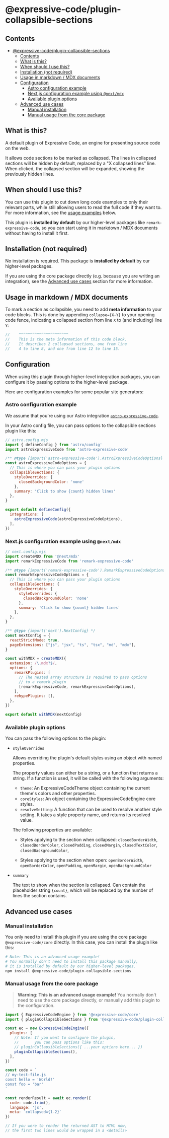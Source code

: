 # @expressive-code/plugin-collapsible-sections

## Contents

- [@expressive-code/plugin-collapsible-sections](#expressive-codeplugin-collapsible-sections)
  - [Contents](#contents)
  - [What is this?](#what-is-this)
  - [When should I use this?](#when-should-i-use-this)
  - [Installation (not required)](#installation-not-required)
  - [Usage in markdown / MDX documents](#usage-in-markdown--mdx-documents)
  - [Configuration](#configuration)
    - [Astro configuration example](#astro-configuration-example)
    - [Next.js configuration example using `@next/mdx`](#nextjs-configuration-example-using-nextmdx)
    - [Available plugin options](#available-plugin-options)
  - [Advanced use cases](#advanced-use-cases)
    - [Manual installation](#manual-installation)
    - [Manual usage from the core package](#manual-usage-from-the-core-package)

## What is this?

A default plugin of Expressive Code, an engine for presenting source code on the web.

It allows code sections to be marked as collapsed. The lines in collapsed sections will be hidden by default, replaced by a "X collapsed lines" line. When clicked, the collapsed section will be expanded, showing the previously hidden lines.

## When should I use this?

You can use this plugin to cut down long code examples to only their relevant parts, while still allowing users to read the full code if they want to. For more information, see the [usage examples](#usage-in-markdown--mdx-documents) below.

This plugin is **installed by default** by our higher-level packages like `remark-expressive-code`, so you can start using it in markdown / MDX documents without having to install it first.

## Installation (not required)

No installation is required. This package is **installed by default** by our higher-level packages.

If you are using the core package directly (e.g. because you are writing an integration), see the [Advanced use cases](#advanced-use-cases) section for more information.

## Usage in markdown / MDX documents

To mark a section as collapsible, you need to add **meta information** to your code blocks. This is done by appending `collapse={X-Y}` to your opening code fence, indicating a collapsed section from line `X` to (and including) line `Y`:

```js collapse={4-8, 12-15}
//    ^^^^^^^^^^^^^^^^^^^^^^
//    This is the meta information of this code block.
//    It describes 2 collapsed sections, one from line
//    4 to line 8, and one from line 12 to line 15.
```

## Configuration

When using this plugin through higher-level integration packages, you can configure it by passing options to the higher-level package.

Here are configuration examples for some popular site generators:

### Astro configuration example

We assume that you're using our Astro integration [`astro-expressive-code`](https://www.npmjs.com/package/astro-expressive-code).

In your Astro config file, you can pass options to the collapsible sections plugin like this:

```js
// astro.config.mjs
import { defineConfig } from 'astro/config'
import astroExpressiveCode from 'astro-expressive-code'

/** @type {import('astro-expressive-code').AstroExpressiveCodeOptions} */
const astroExpressiveCodeOptions = {
  // This is where you can pass your plugin options
  collapsibleSections: {
    styleOverrides: {
      closedBackgroundColor: 'none'
    },
    summary: 'Click to show {count} hidden lines'
  },
}

export default defineConfig({
  integrations: [
    astroExpressiveCode(astroExpressiveCodeOptions),
  ],
})
```

### Next.js configuration example using `@next/mdx`

```js
// next.config.mjs
import createMDX from '@next/mdx'
import remarkExpressiveCode from 'remark-expressive-code'

/** @type {import('remark-expressive-code').RemarkExpressiveCodeOptions} */
const remarkExpressiveCodeOptions = {
  // This is where you can pass your plugin options
  collapsibleSections: {
    styleOverrides: {
      styleOverrides: {
        closedBackgroundColor: 'none'
      },
      summary: 'Click to show {count} hidden lines'
    },
  },
}

/** @type {import('next').NextConfig} */
const nextConfig = {
  reactStrictMode: true,
  pageExtensions: ["js", "jsx", "ts", "tsx", "md", "mdx"],
}

const withMDX = createMDX({
  extension: /\.mdx?$/,
  options: {
    remarkPlugins: [
      // The nested array structure is required to pass options
      // to a remark plugin
      [remarkExpressiveCode, remarkExpressiveCodeOptions],
    ],
    rehypePlugins: [],
  },
})

export default withMDX(nextConfig)
```

### Available plugin options

You can pass the following options to the plugin:


- `styleOverrides`

  Allows overriding the plugin's default styles using an object with named properties.

  The property values can either be a string, or a function that returns a string. If a function is used, it will be called with the following arguments:

  - `theme`: An ExpressiveCodeTheme object containing the current theme's colors and other properties.
  - `coreStyles`: An object containing the ExpressiveCodeEngine core styles.
  - `resolveSetting`: A function that can be used to resolve another style setting. It takes a style property name, and returns its resolved value.

  The following properties are available:

  - Styles applying to the section when collapsed:
    `closedBorderWidth`, `closedBorderColor`, `closedPadding`, `closedMargin`, `closedTextColor`, `closedBackgroundColor`,

  - Styles applying to the section when open:
    `openBorderWidth`, `openBorderColor`, `openPadding`, `openMargin`, `openBackgroundColor`

- `summary`
  
  The text to show when the section is collapsed. Can contain the placeholder string `{count}`, which will be replaced by the number of lines the section contains.

## Advanced use cases

### Manual installation

You only need to install this plugin if you are using the core package `@expressive-code/core` directly. In this case, you can install the plugin like this:

```bash
# Note: This is an advanced usage example!
# You normally don't need to install this package manually,
# it is installed by default by our higher-level packages.
npm install @expressive-code/plugin-collapsible-sections
```

### Manual usage from the core package

> **Warning**:
> **This is an advanced usage example!** You normally don't need to use the core package directly, or manually add this plugin to the configuration.

```js
import { ExpressiveCodeEngine } from '@expressive-code/core'
import { pluginCollapsibleSections } from '@expressive-code/plugin-collapsible-sections'

const ec = new ExpressiveCodeEngine({
  plugins: [
    // Note: If you want to configure the plugin,
    //       you can pass options like this:
    // pluginCollapsibleSections({ ...your options here... })
    pluginCollapsibleSections(),
  ],
})

const code = `
// my-test-file.js
const hello = 'World!'
const foo = 'bar'
`

const renderResult = await ec.render({
  code: code.trim(),
  language: 'js',
  meta: `collapsed={1-2}`
})

// If you were to render the returned AST to HTML now,
// the first two lines would be wrapped in a <details>
```
